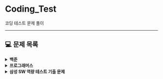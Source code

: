 # Coding_Test
코딩 테스트 문제 풀이

---
## **💻 문제 목록**

<details markdown="1">
<summary><strong>백준</strong></summary>

|번호|제목|난이도|소스코드|
|:---:|:---:|:---:|:---:|
|1000|[A+B](https://www.acmicpc.net/problem/1000)|<img height="25px" width="25px" src="https://static.solved.ac/tier_small/1.svg"/>||
|1001|[A-B](https://www.acmicpc.net/problem/1001)|<img height="25px" width="25px" src="https://static.solved.ac/tier_small/1.svg"/>| |
|1008|[A/B](https://www.acmicpc.net/problem/1008)|<img height="25px" width="25px" src="https://static.solved.ac/tier_small/2.svg"/>| |
|1931|[회의실 배정](https://www.acmicpc.net/problem/1931)|<img height="25px" width="25px" src="https://static.solved.ac/tier_small/10.svg"/>| |
|2557|[Hello World](https://www.acmicpc.net/problem/2557)|<img height="25px" width="25px" src="https://static.solved.ac/tier_small/1.svg"/>| |
|2875|[대회 or 인턴](https://www.acmicpc.net/problem/2875)|<img height="25px" width="25px" src="https://static.solved.ac/tier_small/3.svg"/>| |
|10171|[고양이](https://www.acmicpc.net/problem/10171)|<img height="25px" width="25px" src="https://static.solved.ac/tier_small/1.svg"/>| |
|10172|[개](https://www.acmicpc.net/problem/10172)|<img height="25px" width="25px" src="https://static.solved.ac/tier_small/1.svg"/>| |
|10430|[나머지](https://www.acmicpc.net/problem/10430)|<img height="25px" width="25px" src="https://static.solved.ac/tier_small/1.svg"/>| |
|10718|[We love kriii](https://www.acmicpc.net/problem/10718)|<img height="25px" width="25px" src="https://static.solved.ac/tier_small/1.svg"/>| |
|10869|[사칙연산](https://www.acmicpc.net/problem/10869)|<img height="25px" width="25px" src="https://static.solved.ac/tier_small/1.svg"/>| |
|10998|[A×B](https://www.acmicpc.net/problem/10998)|<img height="25px" width="25px" src="https://static.solved.ac/tier_small/1.svg"/>| |
|11047|[동전 0](https://www.acmicpc.net/problem/11047)|<img height="25px" width="25px" src="https://static.solved.ac/tier_small/9.svg"/>| |
|11399|[ATM](https://www.acmicpc.net/problem/11399)|<img height="25px" width="25px" src="https://static.solved.ac/tier_small/8.svg"/>| |
</details>

<details markdown="1">
<summary><strong>프로그래머스</strong></summary>

|번호|제목|URL|소스코드|
|:---:|:---:|:---:|:---:|
| | | | |
</details> 

<details markdown="1">
<summary><strong>삼성 SW 역량 테스트 기출 문제</strong></summary>

|번호|제목|URL|소스코드|
|:---:|:---:|:---:|:---:|
| | | | |
</details> 